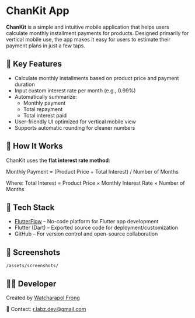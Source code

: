 # ChanKit App

**ChanKit** is a simple and intuitive mobile application that helps users calculate monthly installment payments for products. Designed primarily for vertical mobile use, the app makes it easy for users to estimate their payment plans in just a few taps.

## 📱 Key Features

- Calculate monthly installments based on product price and payment duration
- Input custom interest rate per month (e.g., 0.99%)
- Automatically summarize:
  - Monthly payment
  - Total repayment
  - Total interest paid
- User-friendly UI optimized for vertical mobile view
- Supports automatic rounding for cleaner numbers

## 🧮 How It Works

ChanKit uses the **flat interest rate method**:

Monthly Payment = (Product Price + Total Interest) / Number of Months

Where: Total Interest = Product Price × Monthly Interest Rate × Number of Months


## 🚀 Tech Stack

- [FlutterFlow](https://flutterflow.io/) – No-code platform for Flutter app development
- Flutter (Dart) – Exported source code for deployment/customization
- GitHub – For version control and open-source collaboration

## 📸 Screenshots

`/assets/screenshots/`

## 🙋‍♂️ Developer
Created by [Watcharapol Frong](www.frongwatcharapol.com)

📧 Contact: r.labz.dev@gmail.com

